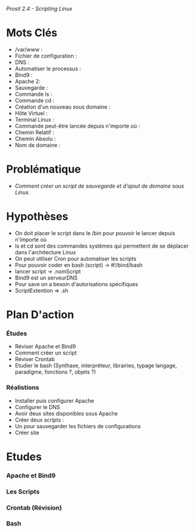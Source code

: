 *Prosit 2.4 - Scripting Linux*

# Mots Clés

- /var/www :
- Fichier de configuration :
- DNS :
- Automatiser le processus :
- Bind9 :
- Apache 2:
- Sauvegarde :
- Commande ls :
- Commande cd :
- Création d'un nouveau sous domaine :
- Hôte Virtuel :
- Terminal Linux :
- Commande peut-être lancée depuis n'importe où :
- Chemin Relatif :
- Chemin Absolu :
- Nom de domaine :

# Problématique

- *Comment créer un script de sauvegarde et d'ajout de domaine sous Linux.*

# Hypothèses

- On doit placer le script dans le /bin pour pouvoir le lancer depuis n'importe où
- ls et cd sont des commandes systèmes qui permettent de se déplacer dans l'architecture Linux
- On peut utiliser Cron pour automatiser les scripts
- Pour pouvoir coder en bash (script) -> #!/bind/bash
- lancer script -> .nomScript
- Bind9 est un serveurDNS
- Pour save on a besoin d'autorisations spécifiques
- ScriptExtention => .sh

# Plan D'action
### Études
- Réviser Apache et Bind9
- Comment créer un script
- Réviser Crontab
- Etudier le bash (Synthaxe, interpréteur, librairies, typage langage, paradigme, fonctions ?, objets ?)

### Réalistions
- Installer puis configurer Apache
- Configurer le DNS
- Avoir deux sites disponibles sous Apache
- Créer deux scripts :
- Un pour sauvegarder les fichiers de configurations
- Créer site

# Etudes

### Apache et Bind9

### Les Scripts



### Crontab (Révision)

### Bash
